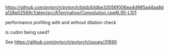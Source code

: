 https://github.com/pytorch/pytorch/blob/b1dbe33056f006ea4d985ad4aa8da128e02569c1/aten/src/ATen/native/Convolution.cpp#L95-L101 

performance profiling with and without dilation check

is cudnn being used?

See https://github.com/pytorch/pytorch/issues/31690
